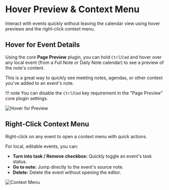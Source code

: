 # Hover Preview & Context Menu

Interact with events quickly without leaving the calendar view using hover previews and the right-click context menu.

## Hover for Event Details

Using the core **Page Preview** plugin, you can hold `Ctrl`/`Cmd` and hover over any local event (from a Full Note or Daily Note calendar) to see a preview of the note's content.

This is a great way to quickly see meeting notes, agendas, or other context you've added to an event's note.

!!! note
    You can disable the `Ctrl`/`Cmd` key requirement in the "Page Preview" core plugin settings.

![Hover for Preview](../assets/hover-description.gif)

## Right-Click Context Menu

Right-click on any event to open a context menu with quick actions.

For local, editable events, you can:
-   **Turn into task / Remove checkbox:** Quickly toggle an event's task status.
-   **Go to note:** Jump directly to the event's source note.
-   **Delete:** Delete the event without opening the editor.

![Context Menu](../assets/context-menu.gif)